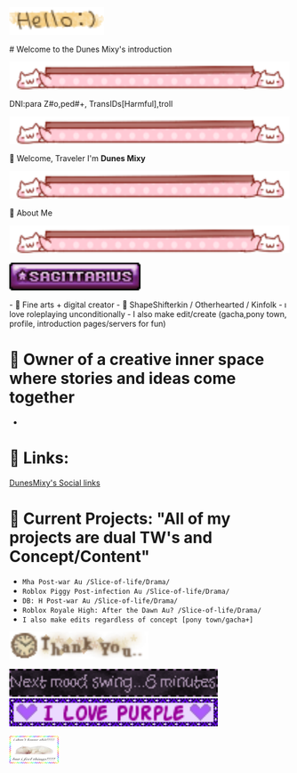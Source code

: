 <p>
  <img src="https://raw.githubusercontent.com/M1xysan/M1xysan/main/tumblr_de922a057fc1f7bac4d8b1e04a28f635_b7f63538_75.gif" height="50">
</p>
# Welcome to the Dunes Mixy's introduction
<p>
  <img src="https://raw.githubusercontent.com/M1xysan/M1xysan/main/tumblr_a1e1497a98ca517b88730c8974b57b34_a75071fb_250.gif" height="50">
</p>

DNI:para Z#o,ped#+,
TransIDs[Harmful],troll

<p>
  <img src="https://raw.githubusercontent.com/M1xysan/M1xysan/main/tumblr_a1e1497a98ca517b88730c8974b57b34_a75071fb_250.gif" height="50">
</p>

🌙 Welcome, Traveler
I'm **Dunes Mixy** 
<p>
  <img src="https://raw.githubusercontent.com/M1xysan/M1xysan/main/tumblr_a1e1497a98ca517b88730c8974b57b34_a75071fb_250.gif" height="50">
</p>
🔮 About Me
<p>
  <img src="https://raw.githubusercontent.com/M1xysan/M1xysan/main/tumblr_a1e1497a98ca517b88730c8974b57b34_a75071fb_250.gif" height="50">
</p>

<p><img src="https://raw.githubusercontent.com/M1xysan/M1xysan/main/7fxxhw.gif" height="50"></p>
- 🎨 Fine arts + digital creator
- 🌌 ShapeShifterkin / Otherhearted / Kinfolk
- ı love roleplaying unconditionally
- I also make edit/create (gacha,pony town, profile, introduction pages/servers for fun)

# 🏨 Owner of a creative inner space where stories and ideas come together

-
# 📎 Links:
[DunesMixy's Social links](https://linktr.ee/MixySan)

# 🌿 Current Projects: "All of my projects are dual TW's and Concept/Content"
- `Mha Post-war Au /Slice-of-life/Drama/`
- `Roblox Piggy Post-infection Au /Slice-of-life/Drama/`
- `DB: H Post-war Au /Slice-of-life/Drama/`
- `Roblox Royale High: After the Dawn Au? /Slice-of-life/Drama/`
- `I also make edits regardless of concept [pony town/gacha+]`

<p>
  <img src="https://raw.githubusercontent.com/M1xysan/M1xysan/main/tumblr_393c415675ecd0f2aaaabf5ea5a8fa71_10c02d67_100.gif" height="50">
</p>
  
<p>
  <img src="https://raw.githubusercontent.com/M1xysan/M1xysan/main/Blinkie_116__site_.gif" height="50">
  <img src="https://raw.githubusercontent.com/M1xysan/M1xysan/main/1518638dgwstvi1e3.gif" height="50">
</p>

<p>
  <img src="https://raw.githubusercontent.com/M1xysan/M1xysan/main/tumblr_33fb462449496b12ba909db517095bc8_2eb33e5c_250.jpg" height="50">
</p>

